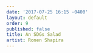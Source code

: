 ```yaml
---
date: '2017-07-25 16:15 -0400'
layout: default
order: 9
published: false
title: An SDGs Salad
artist: Ronen Shapira
---
```

